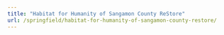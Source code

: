 ```yaml
---
title: "Habitat for Humanity of Sangamon County ReStore"
url: /springfield/habitat-for-humanity-of-sangamon-county-restore/
---
```


